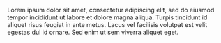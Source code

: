 Lorem ipsum dolor sit amet, consectetur adipiscing elit, sed do eiusmod tempor incididunt ut labore et dolore magna aliqua. Turpis tincidunt id aliquet risus feugiat in ante metus. Lacus vel facilisis volutpat est velit egestas dui id ornare. Sed enim ut sem viverra aliquet eget.